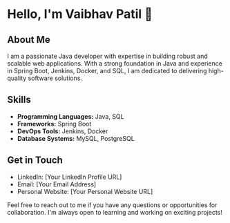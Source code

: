 # Hello, I'm Vaibhav Patil 👋

## About Me

I am a passionate Java developer with expertise in building robust and scalable web applications. With a strong foundation in Java and experience in Spring Boot, Jenkins, Docker, and SQL, I am dedicated to delivering high-quality software solutions.

## Skills

- **Programming Languages:** Java, SQL
- **Frameworks:** Spring Boot
- **DevOps Tools:** Jenkins, Docker
- **Database Systems:** MySQL, PostgreSQL

## Get in Touch

- LinkedIn: [Your LinkedIn Profile URL]
- Email: [Your Email Address]
- Personal Website: [Your Personal Website URL]

Feel free to reach out to me if you have any questions or opportunities for collaboration. I'm always open to learning and working on exciting projects!

